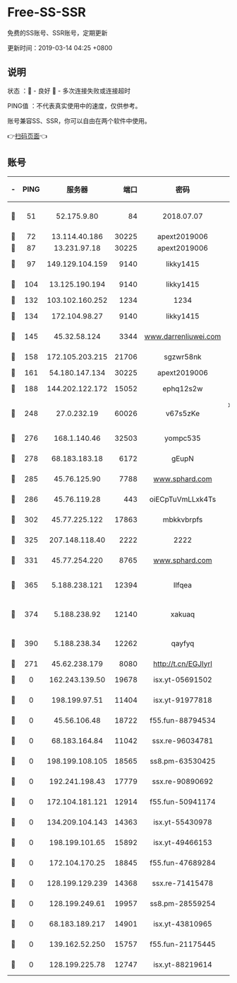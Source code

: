 # Free-SS-SSR

免费的SS账号、SSR账号，定期更新

更新时间：2019-03-14 04:25 +0800

## 说明

状态     ：🙂 - 良好 🙁 - 多次连接失败或连接超时

PING值   ：不代表真实使用中的速度，仅供参考。

账号兼容SS、SSR，你可以自由在两个软件中使用。

👉[扫码页面](https://liesauer.github.io/Free-SS-SSR/)👈

## 账号

|-|PING|服务器|端口|密码|加密方式|区域|
|:----:|:----:|:-----:|-----:|:----:|:----:|:----:|
|🙂|51|52.175.9.80|84|2018.07.07|chacha20-ietf-poly1305|HK|
|🙂|72|13.114.40.186|30225|apext2019006|chacha20|JP|
|🙂|87|13.231.97.18|30225|apext2019006|chacha20|JP|
|🙂|97|149.129.104.159|9140|likky1415|aes-256-cfb|HK|
|🙂|104|13.125.190.194|9140|likky1415|aes-256-cfb|KR|
|🙂|132|103.102.160.252|1234|1234|rc4-md5|JP|
|🙂|134|172.104.98.27|9140|likky1415|aes-256-cfb|JP|
|🙂|145|45.32.58.124|3344|www.darrenliuwei.com|aes-256-cfb|JP|
|🙂|158|172.105.203.215|21706|sgzwr58nk|aes-256-cfb|JP|
|🙂|161|54.180.147.134|30225|apext2019006|chacha20|KR|
|🙂|188|144.202.122.172|15052|ephq12s2w|aes-256-cfb|US|
|🙂|248|27.0.232.19|60026|v67s5zKe|xchacha20-ietf-poly1305|HK|
|🙂|276|168.1.140.46|32503|yompc535|aes-256-cfb|AU|
|🙂|278|68.183.183.18|6172|gEupN|aes-256-cfb|SG|
|🙂|285|45.76.125.90|7788|www.sphard.com|aes-256-cfb|AU|
|🙂|286|45.76.119.28|443|oiECpTuVmLLxk4Ts|aes-256-cfb|AU|
|🙂|302|45.77.225.122|17863|mbkkvbrpfs|aes-256-cfb|GB|
|🙂|325|207.148.118.40|2222|2222|aes-256-cfb|SG|
|🙂|331|45.77.254.220|8765|www.sphard.com|aes-256-cfb|SG|
|🙂|365|5.188.238.121|12394|llfqea|chacha20-ietf-poly1305|BR|
|🙂|374|5.188.238.92|12140|xakuaq|chacha20-ietf-poly1305|BR|
|🙂|390|5.188.238.34|12262|qayfyq|chacha20-ietf-poly1305|BR|
|🙂|271|45.62.238.179|8080|http://t.cn/EGJIyrl|rc4-md5|CA|
|🙁|0|162.243.139.50|19678|isx.yt-05691502|aes-256-cfb|US|
|🙁|0|198.199.97.51|11404|isx.yt-91977818|aes-256-cfb|US|
|🙁|0|45.56.106.48|18722|f55.fun-88794534|aes-256-cfb|US|
|🙁|0|68.183.164.84|11042|ssx.re-96034781|aes-256-cfb|US|
|🙁|0|198.199.108.105|18565|ss8.pm-63530425|aes-256-cfb|US|
|🙁|0|192.241.198.43|17779|ssx.re-90890692|aes-256-cfb|US|
|🙁|0|172.104.181.121|12914|f55.fun-50941174|aes-256-cfb|SG|
|🙁|0|134.209.104.143|14363|isx.yt-55430978|aes-256-cfb|SG|
|🙁|0|198.199.101.65|15892|isx.yt-49466153|aes-256-cfb|US|
|🙁|0|172.104.170.25|18845|f55.fun-47689284|aes-256-cfb|SG|
|🙁|0|128.199.129.239|14368|ssx.re-71415478|aes-256-cfb|SG|
|🙁|0|128.199.249.61|19957|ss8.pm-28559254|aes-256-cfb|SG|
|🙁|0|68.183.189.217|14901|isx.yt-43810965|aes-256-cfb|SG|
|🙁|0|139.162.52.250|15757|f55.fun-21175445|aes-256-cfb|SG|
|🙁|0|128.199.225.78|12747|isx.yt-88219614|aes-256-cfb|SG|
